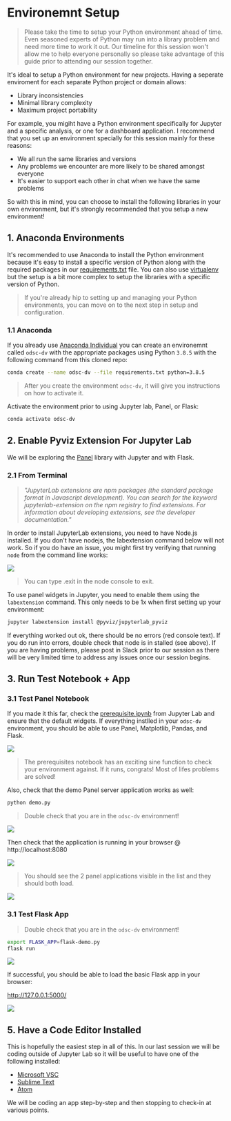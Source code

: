 # Environemnt Setup

> Please take the time to setup your Python environment ahead of time.  Even seasoned experts of Python may run into a library problem and need more time to work it out.  Our timeline for this session won't allow me to help everyone personally so please take advantage of this guide prior to attending our session together.


It's ideal to setup a Python environment for new projects.  Having a seperate enviroment for each separate Python project or domain allows:

- Library inconsistencies 
- Minimal library complexity
- Maximum project portability

For example, you migiht have a Python environment specifically for Jupyter and a specific analysis, or one for a dashboard application.  I recommend that you set up an environment specially for this session mainly for these reasons:

- We all run the same libraries and versions
- Any problems we encounter are more likely to be shared amongst everyone
- It's easier to support each other in chat when we have the same problems

So with this in mind, you can choose to install the following libraries in your own environment, but it's strongly recommended that you setup a new environment!


## 1. Anaconda Environments

It's recommended to use Anaconda to install the Python environment because it's easy to install a specific version of Python along with the required packages in our [requirements.txt](./requirements.txt) file.  You can also use [virtualenv](https://docs.python-guide.org/dev/virtualenvs/) but the setup is a bit more complex to setup the libraries with a specific version of Python.
> If you're already hip to setting up and managing your Python environments, you can move on to the next step in setup and configuration.

### 1.1 Anaconda
If you already use [Anaconda Individual](https://www.anaconda.com/products/individual) you can create an environemnt called `odsc-dv` with the appropriate packages using Python `3.8.5` with the following command from this cloned repo:

```bash
conda create --name odsc-dv --file requirements.txt python=3.8.5
```

> After you create the environment `odsc-dv`, it will give you instructions on how to activate it.

Activate the environment prior to using Jupyter lab, Panel, or Flask:

```bash
conda activate odsc-dv
```

## 2. Enable Pyviz Extension For Jupyter Lab

We will be exploring the [Panel](https://panel.holoviz.org/getting_started/index.html) library with Jupyter and with Flask.

### 2.1 From Terminal

> _"JupyterLab extensions are npm packages (the standard package format in Javascript development). You can search for the keyword jupyterlab-extension on the npm registry to find extensions. For information about developing extensions, see the developer documentation."_ 

In order to install JupyterLab extensions, you need to have Node.js installed.  If you don't have nodejs, the labextension command below will not work.  So if you do have an issue, you might first try verifying that running `node` from the command line works:

![](https://snipboard.io/1ufWbF.jpg)

> You can type .exit in the node console to exit.


To use panel widgets in Jupyter, you need to enable them using the `labextension` command.  This only needs to be 1x when first setting up your environment:
```bash
jupyter labextension install @pyviz/jupyterlab_pyviz
```

If everything worked out ok, there should be no errors (red console text).  If you do run into errors, double check that node is in stalled (see above).  If you are having problems, please post in Slack prior to our session as there will be very limited time to address any issues once our session begins.


## 3. Run Test Notebook + App

### 3.1 Test Panel Notebook

If you made it this far, check the [prerequisite.ipynb](./notebooks/prerequisite.ipynb) from Jupyter Lab and ensure that the default widgets.  If everything instlled in your `odsc-dv` environment, you should be able to use Panel, Matplotlib, Pandas, and Flask.

![](https://snipboard.io/bquGBr.jpg)
> The prerequisites notebook has an exciting sine function to check your environment against.  If it runs, congrats!  Most of lifes problems are solved!


Also, check that the demo Panel server application works as well:

```bash
python demo.py
```

> Double check that you are in the `odsc-dv` environment!

![](https://snipboard.io/5D3pVB.jpg)

Then check that the application is running in your browser @ http://localhost:8080

![](https://snipboard.io/olYSFy.jpg)
>  You should see the 2 panel applications visible in the list and they should both load.

![](https://snipboard.io/jWO69G.jpg)

### 3.1 Test Flask App

> Double check that you are in the `odsc-dv` environment!
```bash
export FLASK_APP=flask-demo.py
flask run
```

![](https://snipboard.io/Whiduv.jpg)

If successful, you should be able to load the basic Flask app in your browser:

http://127.0.0.1:5000/

![](https://snipboard.io/lBEsRt.jpg)


## 5. Have a Code Editor Installed

This is hopefully the easiest step in all of this.  In our last session we will be coding outside of Jupyter Lab so it will be useful to have one of the following installed:

- [Microsoft VSC](https://code.visualstudio.com/)
- [Sublime Text](https://www.sublimetext.com/)
- [Atom](https://atom.io/)

We will be coding an app step-by-step and then stopping to check-in at various points.


















